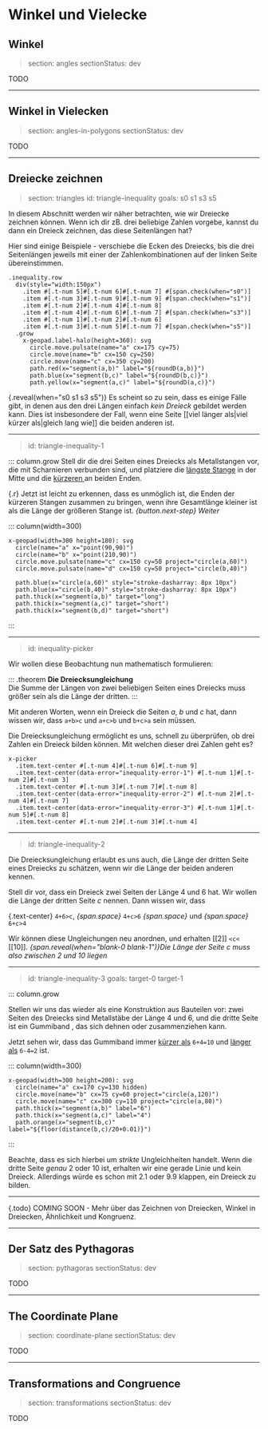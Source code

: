 # Winkel und Vielecke

## Winkel

> section: angles
> sectionStatus: dev

TODO

---

## Winkel in Vielecken

> section: angles-in-polygons
> sectionStatus: dev

TODO

---

## Dreiecke zeichnen

> section: triangles
> id: triangle-inequality
> goals: s0 s1 s3 s5

In diesem Abschnitt werden wir näher betrachten, wie wir Dreiecke zeichnen können. Wenn ich dir zB. drei beliebige Zahlen vorgebe, kannst
du dann ein Dreieck zeichnen, das diese Seitenlängen hat?

Hier sind einige Beispiele - verschiebe die Ecken des Dreiecks, bis die drei
Seitenlängen jeweils mit einer der Zahlenkombinationen auf der linken Seite übereinstimmen.

    .inequality.row
      div(style="width:150px")
        .item #[.t-num 5]#[.t-num 6]#[.t-num 7] #[span.check(when="s0")]
        .item #[.t-num 3]#[.t-num 9]#[.t-num 9] #[span.check(when="s1")]
        .item #[.t-num 2]#[.t-num 4]#[.t-num 8]
        .item #[.t-num 4]#[.t-num 6]#[.t-num 7] #[span.check(when="s3")]
        .item #[.t-num 1]#[.t-num 2]#[.t-num 6]
        .item #[.t-num 3]#[.t-num 5]#[.t-num 7] #[span.check(when="s5")]
      .grow
        x-geopad.label-halo(height=360): svg
          circle.move.pulsate(name="a" cx=175 cy=75)
          circle.move(name="b" cx=150 cy=250)
          circle.move(name="c" cx=350 cy=200)
          path.red(x="segment(a,b)" label="${roundD(a,b)}")
          path.blue(x="segment(b,c)" label="${roundD(b,c)}")
          path.yellow(x="segment(a,c)" label="${roundD(a,c)}")

{.reveal(when="s0 s1 s3 s5")} Es scheint so zu sein, dass es einige Fälle gibt, in denen aus den drei
Längen einfach _kein Dreieck_ gebildet werden kann. Dies ist insbesondere der Fall, wenn eine Seite
[[viel länger als|viel kürzer als|gleich lang wie]] die beiden anderen ist.

---
> id: triangle-inequality-1

::: column.grow
Stell dir die drei Seiten eines Dreiecks als Metallstangen vor, die mit Scharnieren verbunden sind, und
platziere die [längste Stange](target:long) in der Mitte und die [kürzeren
](target:short) an beiden Enden.

{.r} Jetzt ist leicht zu erkennen, dass es unmöglich ist, die Enden der
kürzeren Stangen zusammen zu bringen, wenn ihre Gesamtlänge kleiner ist als die Länge der größeren Stange ist.
_{button.next-step} Weiter_

::: column(width=300)

    x-geopad(width=300 height=180): svg
      circle(name="a" x="point(90,90)")
      circle(name="b" x="point(210,90)")
      circle.move.pulsate(name="c" cx=150 cy=50 project="circle(a,60)")
      circle.move.pulsate(name="d" cx=150 cy=50 project="circle(b,40)")

      path.blue(x="circle(a,60)" style="stroke-dasharray: 8px 10px")
      path.blue(x="circle(b,40)" style="stroke-dasharray: 8px 10px")
      path.thick(x="segment(a,b)" target="long")
      path.thick(x="segment(a,c)" target="short")
      path.thick(x="segment(b,d)" target="short")

:::

---
> id: inequality-picker

Wir wollen diese Beobachtung nun mathematisch formulieren:

::: .theorem
__Die Dreiecksungleichung__  
Die Summe der Längen von zwei beliebigen Seiten eines Dreiecks muss größer sein als die
Länge der dritten.
:::

Mit anderen Worten, wenn ein Dreieck die Seiten _a_, _b_ und _c_ hat, dann wissen wir, dass
`a+b>c` und `a+c>b` und `b+c>a` sein müssen.

Die Dreiecksungleichung ermöglicht es uns, schnell zu überprüfen, ob drei Zahlen ein
Dreieck bilden können. Mit welchen dieser drei Zahlen geht es?

    x-picker
      .item.text-center #[.t-num 4]#[.t-num 6]#[.t-num 9]
      .item.text-center(data-error="inequality-error-1") #[.t-num 1]#[.t-num 2]#[.t-num 3]
      .item.text-center #[.t-num 3]#[.t-num 7]#[.t-num 8]
      .item.text-center(data-error="inequality-error-2") #[.t-num 2]#[.t-num 4]#[.t-num 7]
      .item.text-center(data-error="inequality-error-3") #[.t-num 1]#[.t-num 5]#[.t-num 8]
      .item.text-center #[.t-num 2]#[.t-num 3]#[.t-num 4]

---
> id: triangle-inequality-2

Die Dreiecksungleichung erlaubt es uns auch, die Länge der dritten Seite
eines Dreiecks zu schätzen, wenn wir die Länge der beiden anderen kennen.

Stell dir vor, dass ein Dreieck zwei Seiten der Länge 4 und 6 hat. Wir wollen die Länge der dritten
Seite _c_ nennen. Dann wissen wir, dass

{.text-center} `4+6>c`, _{span.space}_ `4+c>6` _{span.space}_ und _{span.space}_ `6+c>4`

Wir können diese Ungleichungen neu anordnen, und erhalten [[2]] `<c<` [[10]].
_{span.reveal(when="blank-0 blank-1")}Die Länge der Seite *c* muss also zwischen 2 und 10 liegen_

---
> id: triangle-inequality-3
> goals: target-0 target-1

::: column.grow

Stellen wir uns das wieder als eine Konstruktion aus Bauteilen vor: zwei Seiten des
Dreiecks sind Metallstäbe der Länge 4 und 6, und die dritte Seite ist ein Gummiband
, das sich dehnen oder zusammenziehen kann.

Jetzt sehen wir, dass das Gummiband immer [kürzer als](action:hover(50,127,250,127,0))
`6+4=10` und [länger als](action:hover(90,45,125,65,1)) `6-4=2` ist.

::: column(width=300)

    x-geopad(width=300 height=200): svg
      circle(name="a" cx=170 cy=130 hidden)
      circle.move(name="b" cx=75 cy=60 project="circle(a,120)")
      circle.move(name="c" cx=300 cy=110 project="circle(a,80)")
      path.thick(x="segment(a,b)" label="6")
      path.thick(x="segment(a,c)" label="4")
      path.orange(x="segment(b,c)" label="${floor(distance(b,c)/20+0.01)}")

:::

Beachte, dass es sich hierbei um _strikte_ Ungleichheiten handelt. Wenn die dritte Seite _genau_ 2 oder
10 ist, erhalten wir eine gerade Linie und kein Dreieck. Allerdings würde es schon mit 2.1 oder 9.9
klappen, ein Dreieck zu bilden.

---

{.todo} COMING SOON - Mehr über das Zeichnen von Dreiecken, Winkel in Dreiecken,
Ähnlichkeit und Kongruenz.

---

## Der Satz des Pythagoras

> section: pythagoras
> sectionStatus: dev

TODO

---

## The Coordinate Plane

> section: coordinate-plane
> sectionStatus: dev

TODO

---

## Transformations and Congruence

> section: transformations
> sectionStatus: dev

TODO
